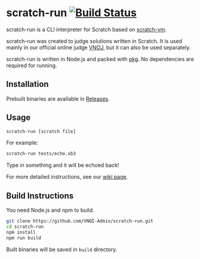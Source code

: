 # scratch-run [![Build Status](https://github.com/VNOI-Admin/scratch-run/actions/workflows/main.yml/badge.svg)](https://github.com/VNOI-Admin/scratch-run/actions/)

scratch-run is a CLI interpreter for Scratch based on [scratch-vm](https://github.com/TurboWarp/scratch-vm).

scratch-run was created to judge solutions written in Scratch. It is used mainly in our official online judge [VNOJ](https://github.com/VNOI-Admin/OJ), but it can also be used separately.

scratch-run is written in Node.js and packed with [pkg](https://github.com/vercel/pkg). No dependencies are required for running.

## Installation

Prebuilt binaries are available in [Releases](https://github.com/VNOI-Admin/scratch-run/releases).

## Usage

```bash
scratch-run [scratch file]
```

For example:

```bash
scratch-run tests/echo.sb3
```

Type in something and it will be echoed back!

For more detailed instructions, see our [wiki page](https://github.com/VNOI-Admin/scratch-run/wiki).

## Build Instructions

You need Node.js and npm to build.

```bash
git clone https://github.com/VNOI-Admin/scratch-run.git
cd scratch-run
npm install
npm run build
```

Built binaries will be saved in `build` directory.
